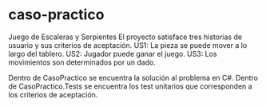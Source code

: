 # caso-practico
 Juego de Escaleras y Serpientes
 El proyecto satisface tres historias de usuario y sus criterios de aceptación.
US1: La pieza se puede mover a lo largo del tablero.
US2: Jugador puede ganar el juego.
US3: Los movimientos son determinados por un dado.

Dentro de CasoPractico se encuentra la solución al problema en C#.
Dentro de CasoPractico.Tests se encuentra los test unitarios que corresponden a los criterios de aceptación.
